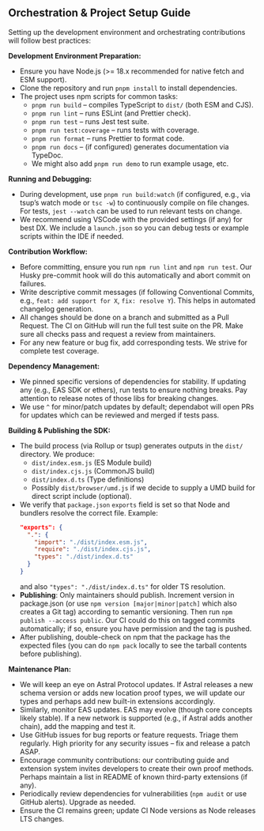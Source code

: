 
## Orchestration & Project Setup Guide  
Setting up the development environment and orchestrating contributions will follow best practices:

**Development Environment Preparation:**  
- Ensure you have Node.js (>= 18.x recommended for native fetch and ESM support).  
- Clone the repository and run `pnpm install` to install dependencies.  
- The project uses npm scripts for common tasks:
  - `pnpm run build` – compiles TypeScript to `dist/` (both ESM and CJS).
  - `pnpm run lint` – runs ESLint (and Prettier check).
  - `pnpm run test` – runs Jest test suite.
  - `pnpm run test:coverage` – runs tests with coverage.
  - `pnpm run format` – runs Prettier to format code.
  - `pnpm run docs` – (if configured) generates documentation via TypeDoc.
  - We might also add `pnpm run demo` to run example usage, etc.

**Running and Debugging:**  
- During development, use `pnpm run build:watch` (if configured, e.g., via tsup’s watch mode or `tsc -w`) to continuously compile on file changes. For tests, `jest --watch` can be used to run relevant tests on change.  
- We recommend using VSCode with the provided settings (if any) for best DX. We include a `launch.json` so you can debug tests or example scripts within the IDE if needed.

**Contribution Workflow:**  
- Before committing, ensure you run `npm run lint` and `npm run test`. Our Husky pre-commit hook will do this automatically and abort commit on failures. 
- Write descriptive commit messages (if following Conventional Commits, e.g., `feat: add support for X`, `fix: resolve Y`). This helps in automated changelog generation.
- All changes should be done on a branch and submitted as a Pull Request. The CI on GitHub will run the full test suite on the PR. Make sure all checks pass and request a review from maintainers.
- For any new feature or bug fix, add corresponding tests. We strive for complete test coverage.

**Dependency Management:**  
- We pinned specific versions of dependencies for stability. If updating any (e.g., EAS SDK or ethers), run tests to ensure nothing breaks. Pay attention to release notes of those libs for breaking changes.
- We use `^` for minor/patch updates by default; dependabot will open PRs for updates which can be reviewed and merged if tests pass.

**Building & Publishing the SDK:**  
- The build process (via Rollup or tsup) generates outputs in the `dist/` directory. We produce:
  - `dist/index.esm.js` (ES Module build)
  - `dist/index.cjs.js` (CommonJS build)
  - `dist/index.d.ts` (Type definitions)
  - Possibly `dist/browser/umd.js` if we decide to supply a UMD build for direct script include (optional).
- We verify that `package.json` `exports` field is set so that Node and bundlers resolve the correct file. Example:
  ```json
  "exports": {
    ".": {
      "import": "./dist/index.esm.js",
      "require": "./dist/index.cjs.js",
      "types": "./dist/index.d.ts"
    }
  }
  ```
  and also `"types": "./dist/index.d.ts"` for older TS resolution.
- **Publishing**: Only maintainers should publish. Increment version in package.json (or use `npm version [major|minor|patch]` which also creates a Git tag) according to semantic versioning. Then run `npm publish --access public`. Our CI could do this on tagged commits automatically; if so, ensure you have permission and the tag is pushed.
- After publishing, double-check on npm that the package has the expected files (you can do `npm pack` locally to see the tarball contents before publishing).

**Maintenance Plan:**  
- We will keep an eye on Astral Protocol updates. If Astral releases a new schema version or adds new location proof types, we will update our types and perhaps add new built-in extensions accordingly.
- Similarly, monitor EAS updates. EAS may evolve (though core concepts likely stable). If a new network is supported (e.g., if Astral adds another chain), add the mapping and test it.
- Use GitHub issues for bug reports or feature requests. Triage them regularly. High priority for any security issues – fix and release a patch ASAP.
- Encourage community contributions: our contributing guide and extension system invites developers to create their own proof methods. Perhaps maintain a list in README of known third-party extensions (if any).
- Periodically review dependencies for vulnerabilities (`npm audit` or use GitHub alerts). Upgrade as needed.
- Ensure the CI remains green; update CI Node versions as Node releases LTS changes.
